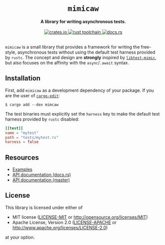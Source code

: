 <h1 align="center">
  <code>mimicaw</code>
</h1>
<div align="center">
  <strong>
    A library for writing asynchronous tests.
  </strong>
</div>

<br />

<div align="center">
  <a href="https://crates.io/crates/mimicaw">
    <img src="https://img.shields.io/crates/v/mimicaw.svg?style=flat-square"
         alt="crates.io"
    />
  </a>
  <a href="https://blog.rust-lang.org/2019/12/19/Rust-1.40.0.html">
    <img src="https://img.shields.io/badge/rust-1.40.0-gray?style=flat-square"
         alt="rust toolchain"
    />
  </a>
  <a href="https://docs.rs/mimicaw">
    <img src="https://img.shields.io/badge/docs-latest-blue.svg?style=flat-square"
         alt="docs.rs" />
  </a>
</div>

<br />

`mimicaw` is a small library that provides a framework for writing the free-style, asynchronous tests without using the default test harness provided by `rustc`.
The concept and design are **strongly** inspired by [`libtest-mimic`](https://github.com/LukasKalbertodt/libtest-mimic), but also focuses on
the affinity with the `async`/`.await` syntax.

## Installation

First, add `mimicaw` as a development dependency of your package.
If you are the user of [`cargo-edit`](https://github.com/killercup/cargo-edit):

```shell-session
$ cargo add --dev mimcaw
```

The test binaries must explicitly set the `harness` key to make the default test harness provided by `rustc` disabled:

```toml
[[test]]
name = "mytest"
path = "tests/mytest.rs"
harness = false
```

## Resources

* [Examples](./examples)
* [API documentation (docs.rs)](https://docs.rs/mimicaw)
* [API documentation (master)](https://ubnt-intrepid.github.io/mimicaw/mimicaw/index.html)

## License

This library is licensed under either of

* MIT license ([LICENSE-MIT](LICENSE-MIT) or http://opensource.org/licenses/MIT)
* Apache License, Version 2.0 ([LICENSE-APACHE](LICENSE-APACHE) or http://www.apache.org/licenses/LICENSE-2.0)

at your option.

